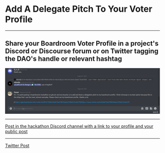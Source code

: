 <h1>Add A Delegate Pitch To Your Voter Profile</h1>
<hr>
<h2>Share your Boardroom Voter Profile in a project's Discord or Discourse forum or on Twitter tagging the DAO's handle or relevant hashtag</h2>
<p align="center">
    <img src="./Discord.PNG">
</p>
<hr>
<a href="https://discord.com/channels/733391663774564443/872121316537434113/877431369905610762">Post in the hackathon Discord channel with a link to your profile and your public post

</a>
<hr>
<a href="https://twitter.com/duieth2/status/1428082158397280256?s=20">
Twitter Post
</a>
